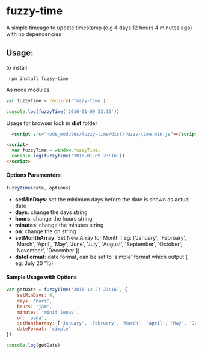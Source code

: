 # fuzzy-time
A simple timeago to update timestamp (e.g 4 days 12 hours 4 minutes ago) with no dependencies

## Usage:
to install

``` npm install fuzzy-time```

As node modules
```javascript
var fuzzyTime = require('fuzzy-time')

console.log(fuzzyTime('2016-01-09 23:16'))
```
Usage for browser look in **dist** folder
```html
  <script src="node_modules/fuzzy-time/dist/fuzzy-time.min.js"></script>

<script>
  var fuzzyTime = window.fuzzyTime;
  console.log(fuzzyTime('2016-01-09 23:16'))
</script>
```
#### Options Paramenters
```javascript
fuzzyTime(date, options)
```
- **setMinDays**: set the minimum days before the date is shown as actual date
- **days**: change the days string
- **hours**: change the hours string
- **minutes**: change the minutes string
- **on**: change the on string
- **setMonthArray**: Set New Array for Month ( eg: ['January', 'February', 'March', 'April', 'May', 'June', 'July', 'August', 'September', 'October', 'November', 'December'])
- **dateFormat**: date format, can be set to 'simple' format which output ( eg: July 20 '15)

#### Sample Usage with Options

```javascript
var getDate = fuzzyTime('2015-12-27 23:16', {
	setMinDays: 4, 
	days: 'hari', 
	hours: 'jam', 
	minutes: 'minit lepas', 
	on: 'pada',
	setMonthArray: ['January', 'February', 'March', 'April', 'May', 'June', 'July', 'August', 'September', 'October', 'November', 'December'],
    dateFormat: 'simple'
})

console.log(getDate)
```
